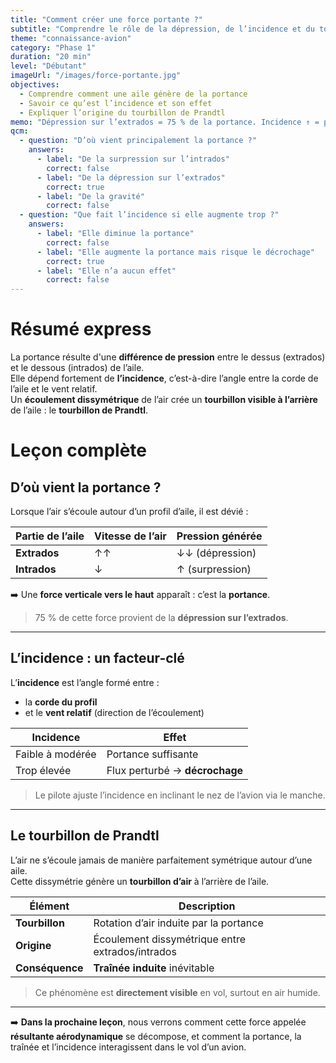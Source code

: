 ```yaml
---
title: "Comment créer une force portante ?"
subtitle: "Comprendre le rôle de la dépression, de l’incidence et du tourbillon"
theme: "connaissance-avion"
category: "Phase 1"
duration: "20 min"
level: "Débutant"
imageUrl: "/images/force-portante.jpg"
objectives:
  - Comprendre comment une aile génère de la portance
  - Savoir ce qu’est l’incidence et son effet
  - Expliquer l’origine du tourbillon de Prandtl
memo: "Dépression sur l’extrados = 75 % de la portance. Incidence ↑ = portance ↑, mais attention au décrochage."
qcm:
  - question: "D’où vient principalement la portance ?"
    answers:
      - label: "De la surpression sur l’intrados"
        correct: false
      - label: "De la dépression sur l’extrados"
        correct: true
      - label: "De la gravité"
        correct: false
  - question: "Que fait l’incidence si elle augmente trop ?"
    answers:
      - label: "Elle diminue la portance"
        correct: false
      - label: "Elle augmente la portance mais risque le décrochage"
        correct: true
      - label: "Elle n’a aucun effet"
        correct: false
---
```


# Résumé express

La portance résulte d'une **différence de pression** entre le dessus (extrados) et le dessous (intrados) de l’aile.  
Elle dépend fortement de **l’incidence**, c’est-à-dire l’angle entre la corde de l’aile et le vent relatif.  
Un **écoulement dissymétrique** de l’air crée un **tourbillon visible à l’arrière** de l’aile : le **tourbillon de Prandtl**.

# Leçon complète

## D’où vient la portance ?

Lorsque l’air s’écoule autour d’un profil d’aile, il est dévié :

| Partie de l’aile | Vitesse de l’air | Pression générée |
| ---------------- | ---------------- | ---------------- |
| **Extrados**     | ↑↑               | ↓↓ (dépression)  |
| **Intrados**     | ↓                | ↑ (surpression)  |

➡️ Une **force verticale vers le haut** apparaît : c’est la **portance**.

> 75 % de cette force provient de la **dépression sur l’extrados**.

---

## L’incidence : un facteur-clé

L’**incidence** est l’angle formé entre :

- la **corde du profil**
- et le **vent relatif** (direction de l’écoulement)

| Incidence | Effet |
| --------- | ----- |
| Faible à modérée | Portance suffisante |
| Trop élevée       | Flux perturbé → **décrochage** |

> Le pilote ajuste l’incidence en inclinant le nez de l’avion via le manche.

---

## Le tourbillon de Prandtl

L’air ne s’écoule jamais de manière parfaitement symétrique autour d’une aile.  
Cette dissymétrie génère un **tourbillon d’air** à l’arrière de l’aile.

| Élément        | Description                                 |
| -------------- | ------------------------------------------- |
| **Tourbillon** | Rotation d’air induite par la portance      |
| **Origine**    | Écoulement dissymétrique entre extrados/intrados |
| **Conséquence**| **Traînée induite** inévitable               |

> Ce phénomène est **directement visible** en vol, surtout en air humide.

---

➡️ **Dans la prochaine leçon**, nous verrons comment cette force appelée **résultante aérodynamique** se décompose, et comment la portance, la traînée et l’incidence interagissent dans le vol d’un avion.